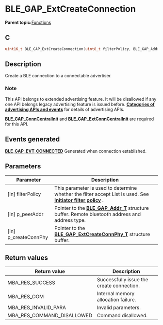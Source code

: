 # BLE\_GAP\_ExtCreateConnection

**Parent topic:**[Functions](GUID-0DD261BF-40D6-42CD-8806-9B93D259D1CC.md)

## C

```c
uint16_t BLE_GAP_ExtCreateConnection(uint8_t filterPolicy, BLE_GAP_Addr_T *p_peerAddr, BLE_GAP_ExtCreateConnPhy_T *p_createConnPhy);
```

## Description

Create a BLE connection to a connectable advertiser.

### Note

This API belongs to extended advertising feature. It will be disallowed if any one API belongs legacy advertising feature is issued before. **[Categories of advertising APIs and events](GUID-6250C306-2D62-4631-A4F9-616BBCCC48AC.md)** for details of advertising APIs.

**[BLE\_GAP\_ConnCentralInit](GUID-981AAE26-0FF5-4B8A-A64E-C9F81959B9FE.md)** and **[BLE\_GAP\_ExtConnCentralInit](GUID-1D93B356-4D00-4B85-8531-B18964792C05.md)** are required for this API.

## Events generated

**[BLE\_GAP\_EVT\_CONNECTED](GUID-ADCFB5AA-F06E-4ED9-9227-592A5CE40F39.md)** Generated when connection established.

## Parameters

|Parameter|Description|
|---------|-----------|
|\[in\] filterPolicy|This parameter is used to determine whether the filter accept List is used. See **[Initiator filter policy](GUID-11B15DBE-8783-4F2E-A56D-A2D55D359AB9.md)** .|
|\[in\] p\_peerAddr|Pointer to the **[BLE\_GAP\_Addr\_T](GUID-5B71FDB5-5345-4BCD-B102-6A5B5A06D284.md)** structure buffer. Remote bluetooth address and address type.|
|\[in\] p\_createConnPhy|Pointer to the **[BLE\_GAP\_ExtCreateConnPhy\_T](GUID-A8BACB10-45B1-41BF-A1CC-7B530793C8EE.md)** structure buffer.|

## Return values

|Return value|Description|
|------------|-----------|
|MBA\_RES\_SUCCESS|Successfully issue the create connection.|
|MBA\_RES\_OOM|Internal memory allocation failure.|
|MBA\_RES\_INVALID\_PARA|Invalid parameters.|
|MBA\_RES\_COMMAND\_DISALLOWED|Command disallowed.|

